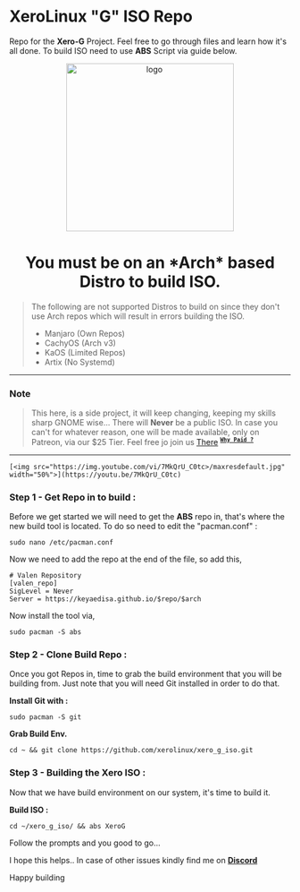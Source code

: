 # XeroLinux "G" ISO Repo

Repo for the **Xero-G** Project. Feel free to go through files and learn how it's all done. To build ISO need to use **ABS** Script via guide below.

<p align="center">
    <img width="300" src="https://i.imgur.com/QWqMIsr.png" alt="logo">
</p>

<h1 align="center">You must be on an *Arch* based Distro to build ISO.</h1>

> The following are not supported Distros to build on since they
> don't use Arch repos which will result in errors building the ISO.
> - Manjaro (Own Repos)
> - CachyOS (Arch v3)
> - KaOS (Limited Repos)
> - Artix (No Systemd)
-----------------------------------------------------------------
### Note
> This here, is a side project, it will keep changing, keeping my skills sharp GNOME wise...
> There will **Never** be a public ISO. In case you can't for whatever reason, one will be made available,
> only on Patreon, via our $25 Tier. Feel free jo join us [There](https://patreon.com/XeroLinux) <sup>[**`Why Paid ?`**](https://github.com/xerolinux/xero_g_iso/blob/main/support.md)</sup>
-----------------------------------------------------------------

<p align="center">

    [<img src="https://img.youtube.com/vi/7MkQrU_C0tc>/maxresdefault.jpg" width="50%">](https://youtu.be/7MkQrU_C0tc)

</p>

### Step 1 - Get Repo in to build :

Before we get started we will need to get the **ABS** repo in, that's where the new build tool is located. To do so need to edit the "pacman.conf" :

```
sudo nano /etc/pacman.conf
```

Now we need to add the repo at the end of the file, so add this,
```
# Valen Repository
[valen_repo]
SigLevel = Never
Server = https://keyaedisa.github.io/$repo/$arch
```
Now install the tool via,
```
sudo pacman -S abs
```
### Step 2 - Clone Build Repo :

Once you got Repos in, time to grab the build environment that you will be building from. Just note that you will need Git installed in order to do that.

**Install Git with :**
```
sudo pacman -S git
```
**Grab Build Env.**
```
cd ~ && git clone https://github.com/xerolinux/xero_g_iso.git
```

### Step 3 - Building the Xero ISO :

Now that we have build environment on our system, it's time to build it.

**Build ISO :**
```
cd ~/xero_g_iso/ && abs XeroG
```

Follow the prompts and you good to go...

I hope this helps.. In case of other issues kindly find me on [**Discord**](https://discord.gg/Xg6T78ahtK)

Happy building
